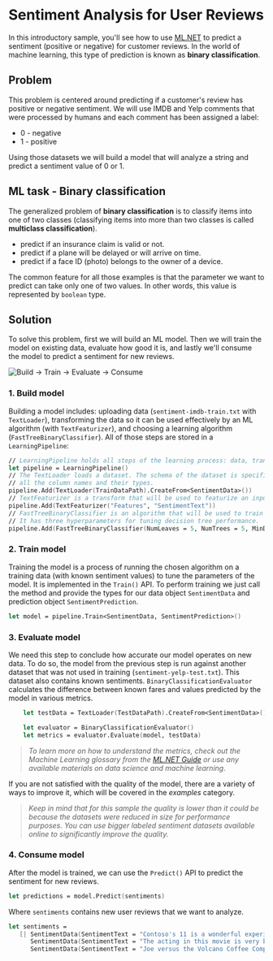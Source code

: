 # Sentiment Analysis for User Reviews
In this introductory sample, you'll see how to use [ML.NET](https://www.microsoft.com/net/learn/apps/machine-learning-and-ai/ml-dotnet) to predict a sentiment (positive or negative) for customer reviews. In the world of machine learning, this type of prediction is known as **binary classification**.

## Problem
This problem is centered around predicting if a customer's review has positive or negative sentiment. We will use IMDB and Yelp comments that were processed by humans and each comment has been assigned a label: 
* 0 - negative
* 1 - positive

Using those datasets we will build a model that will analyze a string and predict a sentiment value of 0 or 1.

## ML task - Binary classification
The generalized problem of **binary classification** is to classify items into one of two classes (classifying items into more than two classes is called **multiclass classification**).

* predict if an insurance claim is valid or not.
* predict if a plane will be delayed or will arrive on time.
* predict if a face ID (photo) belongs to the owner of a device.

The common feature for all those examples is that the parameter we want to predict can take only one of two values. In other words, this value is represented by `boolean` type.

## Solution
To solve this problem, first we will build an ML model. Then we will train the model on existing data, evaluate how good it is, and lastly we'll consume the model to predict a sentiment for new reviews.

![Build -> Train -> Evaluate -> Consume](../../../../../master/samples/csharp/getting-started/shared_content/modelpipeline.png)

### 1. Build model

Building a model includes: uploading data (`sentiment-imdb-train.txt` with `TextLoader`), transforming the data so it can be used effectively by an ML algorithm (with `TextFeaturizer`), and choosing a learning algorithm (`FastTreeBinaryClassifier`). All of those steps are stored in a `LearningPipeline`:
```fsharp
// LearningPipeline holds all steps of the learning process: data, transforms, learners.  
let pipeline = LearningPipeline()
// The TextLoader loads a dataset. The schema of the dataset is specified by passing a class containing
// all the column names and their types.
pipeline.Add(TextLoader(TrainDataPath).CreateFrom<SentimentData>())
// TextFeaturizer is a transform that will be used to featurize an input column to format and clean the data.
pipeline.Add(TextFeaturizer("Features", "SentimentText"))
// FastTreeBinaryClassifier is an algorithm that will be used to train the model.
// It has three hyperparameters for tuning decision tree performance. 
pipeline.Add(FastTreeBinaryClassifier(NumLeaves = 5, NumTrees = 5, MinDocumentsInLeafs = 2)
```
### 2. Train model
Training the model is a process of running the chosen algorithm on a training data (with known sentiment values) to tune the parameters of the model. It is implemented in the `Train()` API. To perform training we just call the method and provide the types for our data object `SentimentData` and  prediction object `SentimentPrediction`.
```fsharp
let model = pipeline.Train<SentimentData, SentimentPrediction>()
```
### 3. Evaluate model
We need this step to conclude how accurate our model operates on new data. To do so, the model from the previous step is run against another dataset that was not used in training (`sentiment-yelp-test.txt`). This dataset also contains known sentiments. `BinaryClassificationEvaluator` calculates the difference between known fares and values predicted by the model in various metrics.
```fsharp
    let testData = TextLoader(TestDataPath).CreateFrom<SentimentData>()

    let evaluator = BinaryClassificationEvaluator()
    let metrics = evaluator.Evaluate(model, testData)
```
>*To learn more on how to understand the metrics, check out the Machine Learning glossary from the [ML.NET Guide](https://docs.microsoft.com/en-us/dotnet/machine-learning/) or use any available materials on data science and machine learning*.

If you are not satisfied with the quality of the model, there are a variety of ways to improve it, which will be covered in the *examples* category.

>*Keep in mind that for this sample the quality is lower than it could be because the datasets were reduced in size for performance purposes. You can use bigger labeled sentiment datasets available online to significantly improve the quality.*

### 4. Consume model
After the model is trained, we can use the `Predict()` API to predict the sentiment for new reviews. 

```fsharp
let predictions = model.Predict(sentiments)
```
Where `sentiments` contains new user reviews that we want to analyze.

```fsharp
let sentiments = 
   [| SentimentData(SentimentText = "Contoso's 11 is a wonderful experience", Sentiment = 1.0)
      SentimentData(SentimentText = "The acting in this movie is very bad", Sentiment = 0.0)
      SentimentData(SentimentText = "Joe versus the Volcano Coffee Company is a great film.", Sentiment = 1.0) |]
```